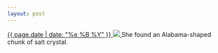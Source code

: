 ```yaml
---
layout: post
---
```


<p>
  <a href="/161">
    <time>{{ page.date | date: "%e %B %Y" }}</time>
    <img src="https://s3.amazonaws.com/life.aaronjgreenberg.com/161.jpg">
  </a>
  She found an Alabama-shaped chunk of salt crystal.
</p>
